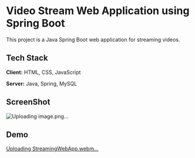 
# Video Stream Web Application using Spring Boot

This project is a Java Spring Boot web application for streaming videos.

## Tech Stack

**Client:** HTML, CSS, JavaScript

**Server:** Java, Spring, MySQL

## ScreenShot
![Uploading image.png…]()


## Demo 
[Uploading StreamingWebApp.webm…]()
